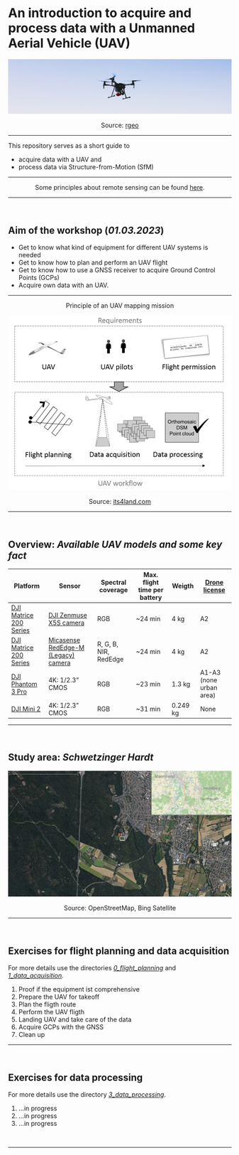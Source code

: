 # An introduction to acquire and process data with a Unmanned Aerial Vehicle (UAV)
![Image UAV flying](images/Image_UAV_rgeo_crop_v3.jpg "UAV monitoring orchards")

<p align="center">
     Source: <a href = "https://rgeo.de/en/p/streuobst/"> rgeo </a>
</p>


---

This repository serves as a short guide to
* acquire data with a UAV and 
* process data via Structure-from-Motion (SfM) 

---

<p align="center">
     Some principles about remote sensing can be found <a href = "https://web.pdx.edu/~nauna/resources/15-sensors.pdf"> here</a>.
</p>

---

<br>

## Aim of the workshop (*01.03.2023*)
* Get to know what kind of equipment for different UAV systems is needed
* Get to know how to plan and perform an UAV flight
* Get to know how to use a GNSS receiver to acquire Ground Control Points (GCPs)
* Acquire own data with an UAV.


---

<p align="center">
     Principle of an UAV mapping mission
</p>
<!-- ![Generic workflow](images/its4land_Ggneric-workflow-for-UAV-based-data-acquisition.png "Generic workflow") -->

<p align="center">
     <img src="images/its4land_Ggneric-workflow-for-UAV-based-data-acquisition.png"
          alt="Generic workflow" width=650/>
</p>

<p align="center">
     Source: <a href = "https://its4land.com/fly-and-create/"> its4land.com </a>
</p>

---

<br>

## Overview: *Available UAV models and some key fact* 

| Platform | Sensor | Spectral coverage | Max. flight time per battery | Weigth | [Drone license](https://www.dfs.de/homepage/en/drone-flight/checklist-for-drone-pilots/) | 
| ----------- | ----------- |  ----------- | ----------- | ----------- | ----------- |
| [DJI Matrice 200 Series](https://www.dji.com/matrice-200-series) | [DJI Zenmuse X5S camera](https://www.dji.com/zenmuse-x5s) | RGB | ~24 min | 4 kg | A2 |
| [DJI Matrice 200 Series](https://www.dji.com/matrice-200-series) | [Micasense RedEdge-M (Legacy) camera](https://support.micasense.com/hc/en-us/articles/360001485134-Getting-Started-With-RedEdge-M-Legacy-) | R, G, B, NIR, RedEdge | ~24 min | 4 kg | A2 |
| [DJI Phantom 3 Pro](https://www.dji.com/phantom-3-pro?site=brandsite&from=insite_search) | 4K: 1/2.3” CMOS | RGB | ~23 min | 1.3 kg | A1-A3 (none urban area) |
| [DJI Mini 2](https://store.dji.com/product/mini-2?gclid=CjwKCAiAl9efBhAkEiwA4ToriiKMlmGKfPlxCbG1N3XQUkcqFHg9xXjMrqLKxbfWwHxQ7Q1gixHzJBoCFAYQAvD_BwE&vid=99411&set_region=US&from=store-nav) | 4K: 1/2.3” CMOS | RGB | ~31 min | 0.249 kg | None |

--- 

<br>

## Study area: *Schwetzinger Hardt*

<p align="center">
     <img src="images/bing_osm_satellite_study_area_final.png"
          alt="Study area Schwetzinger Hardt" width=750/>
</p>

<p align="center">
     Source: OpenStreetMap, Bing Satellite
</p>

---


<br>

## Exercises for flight planning and data acquisition
For more details use the directories [*0_flight_planning*](0_fligth_planning/readme.md) and [*1_data_acquisition*](1_data_acquisition/readme.md).
1. Proof if the equipment ist comprehensive
2. Prepare the UAV for takeoff
3. Plan the fligth route 
4. Perform the UAV fligth
5. Landing UAV and take care of the data
6. Acquire GCPs with the GNSS
7. Clean up


---

<br>

## Exercises for data processing
For more details use the directory [*3_data_processing*](3_data_processing/readme.md).
1. ...in progress
2. ...in progress
3. ...in progress

<br>

--- 

